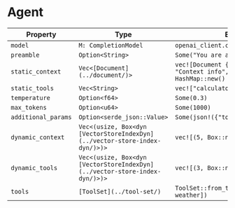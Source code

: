 # Agent

| Property | Type | Example |
|----------|------|---------|
| `model` | `M: CompletionModel` | `openai_client.completion_model("o3")` |
| `preamble` | `Option<String>` | `Some("You are a helpful assistant")` |
| `static_context` | `Vec<[Document](../document/)>` | `vec![Document { id: "doc1", text: "Context info", additional_props: HashMap::new() }]` |
| `static_tools` | `Vec<String>` | `vec!["calculator", "weather_tool"]` |
| `temperature` | `Option<f64>` | `Some(0.3)` |
| `max_tokens` | `Option<u64>` | `Some(1000)` |
| `additional_params` | `Option<serde_json::Value>` | `Some(json!({"top_p": 0.9}))` |
| `dynamic_context` | `Vec<(usize, Box<dyn [VectorStoreIndexDyn](../vector-store-index-dyn/)>)>` | `vec![(5, Box::new(vector_index))]` |
| `dynamic_tools` | `Vec<(usize, Box<dyn [VectorStoreIndexDyn](../vector-store-index-dyn/)>)>` | `vec![(3, Box::new(tool_index))]` |
| `tools` | `[ToolSet](../tool-set/)` | `ToolSet::from_tools(vec![calculator, weather])` |
